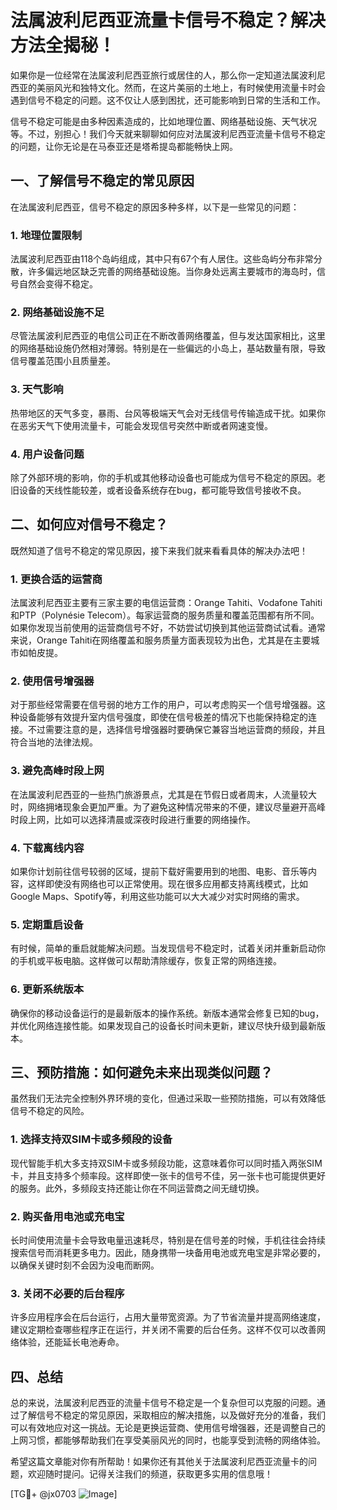 # 法属波利尼西亚流量卡信号不稳定？解决方法全揭秘！

如果你是一位经常在法属波利尼西亚旅行或居住的人，那么你一定知道法属波利尼西亚的美丽风光和独特文化。然而，在这片美丽的土地上，有时候使用流量卡时会遇到信号不稳定的问题。这不仅让人感到困扰，还可能影响到日常的生活和工作。

信号不稳定可能是由多种因素造成的，比如地理位置、网络基础设施、天气状况等。不过，别担心！我们今天就来聊聊如何应对法属波利尼西亚流量卡信号不稳定的问题，让你无论是在马泰亚还是塔希提岛都能畅快上网。

## 一、了解信号不稳定的常见原因

在法属波利尼西亚，信号不稳定的原因多种多样，以下是一些常见的问题：

### 1. 地理位置限制

法属波利尼西亚由118个岛屿组成，其中只有67个有人居住。这些岛屿分布非常分散，许多偏远地区缺乏完善的网络基础设施。当你身处远离主要城市的海岛时，信号自然会变得不稳定。

### 2. 网络基础设施不足

尽管法属波利尼西亚的电信公司正在不断改善网络覆盖，但与发达国家相比，这里的网络基础设施仍然相对薄弱。特别是在一些偏远的小岛上，基站数量有限，导致信号覆盖范围小且质量差。

### 3. 天气影响

热带地区的天气多变，暴雨、台风等极端天气会对无线信号传输造成干扰。如果你在恶劣天气下使用流量卡，可能会发现信号突然中断或者网速变慢。

### 4. 用户设备问题

除了外部环境的影响，你的手机或其他移动设备也可能成为信号不稳定的原因。老旧设备的天线性能较差，或者设备系统存在bug，都可能导致信号接收不良。

## 二、如何应对信号不稳定？

既然知道了信号不稳定的常见原因，接下来我们就来看看具体的解决办法吧！

### 1. 更换合适的运营商

法属波利尼西亚主要有三家主要的电信运营商：Orange Tahiti、Vodafone Tahiti和PTP（Polynésie Telecom）。每家运营商的服务质量和覆盖范围都有所不同。如果你发现当前使用的运营商信号不好，不妨尝试切换到其他运营商试试看。通常来说，Orange Tahiti在网络覆盖和服务质量方面表现较为出色，尤其是在主要城市如帕皮提。

### 2. 使用信号增强器

对于那些经常需要在信号弱的地方工作的用户，可以考虑购买一个信号增强器。这种设备能够有效提升室内信号强度，即使在信号极差的情况下也能保持稳定的连接。不过需要注意的是，选择信号增强器时要确保它兼容当地运营商的频段，并且符合当地的法律法规。

### 3. 避免高峰时段上网

在法属波利尼西亚的一些热门旅游景点，尤其是在节假日或者周末，人流量较大时，网络拥堵现象会更加严重。为了避免这种情况带来的不便，建议尽量避开高峰时段上网，比如可以选择清晨或深夜时段进行重要的网络操作。

### 4. 下载离线内容

如果你计划前往信号较弱的区域，提前下载好需要用到的地图、电影、音乐等内容，这样即使没有网络也可以正常使用。现在很多应用都支持离线模式，比如Google Maps、Spotify等，利用这些功能可以大大减少对实时网络的需求。

### 5. 定期重启设备

有时候，简单的重启就能解决问题。当发现信号不稳定时，试着关闭并重新启动你的手机或平板电脑。这样做可以帮助清除缓存，恢复正常的网络连接。

### 6. 更新系统版本

确保你的移动设备运行的是最新版本的操作系统。新版本通常会修复已知的bug，并优化网络连接性能。如果发现自己的设备长时间未更新，建议尽快升级到最新版本。

## 三、预防措施：如何避免未来出现类似问题？

虽然我们无法完全控制外界环境的变化，但通过采取一些预防措施，可以有效降低信号不稳定的风险。

### 1. 选择支持双SIM卡或多频段的设备

现代智能手机大多支持双SIM卡或多频段功能，这意味着你可以同时插入两张SIM卡，并且支持多个频率段。这样即使一张卡的信号不佳，另一张卡也可能提供更好的服务。此外，多频段支持还能让你在不同运营商之间无缝切换。

### 2. 购买备用电池或充电宝

长时间使用流量卡会导致电量迅速耗尽，特别是在信号差的时候，手机往往会持续搜索信号而消耗更多电力。因此，随身携带一块备用电池或充电宝是非常必要的，以确保关键时刻不会因为没电而断网。

### 3. 关闭不必要的后台程序

许多应用程序会在后台运行，占用大量带宽资源。为了节省流量并提高网络速度，建议定期检查哪些程序正在运行，并关闭不需要的后台任务。这样不仅可以改善网络体验，还能延长电池寿命。

## 四、总结

总的来说，法属波利尼西亚的流量卡信号不稳定是一个复杂但可以克服的问题。通过了解信号不稳定的常见原因，采取相应的解决措施，以及做好充分的准备，我们可以有效地应对这一挑战。无论是更换运营商、使用信号增强器，还是调整自己的上网习惯，都能够帮助我们在享受美丽风光的同时，也能享受到流畅的网络体验。

希望这篇文章能对你有所帮助！如果你还有其他关于法属波利尼西亚流量卡的问题，欢迎随时提问。记得关注我们的频道，获取更多实用的信息哦！

[TG💪+ @jx0703 ![Image](https://github.com/user-attachments/assets/dbca1d08-cadb-493c-b0ec-ad6f7a83f270)]